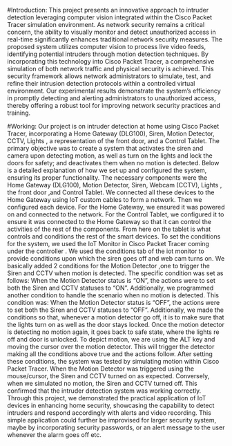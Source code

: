 #Introduction:
This project presents an innovative approach to intruder detection leveraging computer vision 
integrated within the Cisco Packet Tracer simulation environment. As network security 
remains a critical concern, the ability to visually monitor and detect unauthorized access in 
real-time significantly enhances traditional network security measures. The proposed system 
utilizes computer vision to process live video feeds, identifying potential intruders through 
motion detection techniques. By incorporating this technology into Cisco Packet Tracer, a 
comprehensive simulation of both network traffic and physical security is achieved. This 
security framework allows network administrators to simulate, test, and refine their intrusion 
detection protocols within a controlled virtual environment. Our experimental results 
demonstrate the system’s efficiency in promptly detecting and alerting administrators to 
unauthorized access, thereby offering a robust tool for improving network security practices 
and training. 

#Working: 
Our project is on intruder detection at home using Cisco Packet Tracer, incorporating a Home 
Gateway (DLG100), Siren, Motion Detector, CCTV, Lights , a representation of the front 
door, and a Control Tablet. The primary objective was to create a system that activates the 
siren and camera upon detecting motion, as well as turn on the lights and lock the doors for 
safety; and deactivates them when no motion is detected. Below is a detailed explanation of 
how we set up and configured the system, ensuring its proper functionality. 
The necessary components were the Home Gateway (DLG100), Motion Detector, Siren, 
Webcam (CCTV), Lights , the front door ,and Control Tablet. We connected all these devices 
to the Home Gateway using IoT custom cables to form a network. Then we configured each 
device. For the Home Gateway, we ensured it was powered on and connected to the network. 
For the Control Tablet, we configured it to ensure it was connected to the Home Gateway so 
that it can control the activities of the rest of the components. From here on the tablet is what 
controls and conditions the rest of the smart devices. To set the conditions for the system, we 
used the IoT Monitor in Cisco Packet Tracer coming under the controller . We used the 
conditions tab of the iot monitor to provide conditions upon which the siren goes off and web 
cam turns on. We basically added 2 conditions for the Motion Detector ,one to trigger the 
Siren and CCTV when motion is detected. The specific condition was set as follows: When 
the Motion Detector status is “ON”, the actions were to set both the Siren and CCTV statuses 
to “ON”. Additionally, we programmed another condition to handle the scenario when no 
motion is detected. This condition was: When the Motion Detector status is “OFF”, the 
actions were to set both the Siren and CCTV statuses to “OFF”. Additionally, we made the 
conditions so that, whenever a motion detector go off, it is to make sure that the lights turn on 
as well as the door stays locked. Once the motion detector is detecting no motion again, it 
goes back to safe state, where the lights re off and door is unlocked. To depict motion, we are 
using the ALT key and moving the cursor over the motion detector. This will trigger the 
detector making all the conditions above true and the actions follow. 
After setting these conditions, the system was tested by simulating motion within Cisco 
Packet Tracer. When the Motion Detector was triggered using the mouse/cursor, the Siren and 
CCTV turned on as expected. Conversely, when we simulated no motion, the Siren and 
CCTV turned off. This confirmed that the intruder detection system was working correctly. 
Through this project, we demonstrated the practical application of IoT devices in enhancing 
home security, showcasing the capability to detect intruders and respond accordingly with 
alerts and video recording. This simple application could further be improvised for larger 
security system, maybe by incorporating security passwords, or an alert message to the user 
whenever the alarm goes off etc. 
